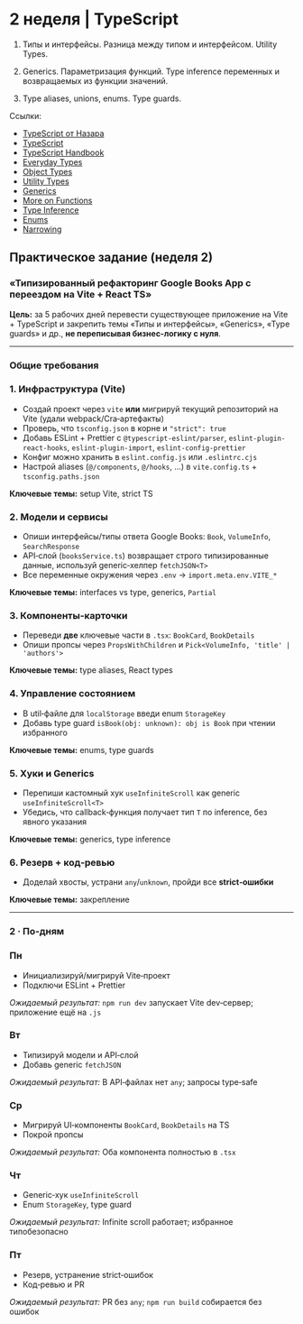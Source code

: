 # 2 неделя | TypeScript

1. Типы и интерфейсы. Разница между типом и интерфейсом. Utility Types.

2. Generics. Параметризация функций. Type inference переменных и возвращаемых из функции значений.

3. Type aliases, unions, enums. Type guards.

Ссылки:

- [TypeScript от Назара](https://disk.yandex.ru/i/6iOip3fz0itdgA)
- [TypeScript](https://www.typescriptlang.org/)
- [TypeScript Handbook](https://www.typescriptlang.org/docs/handbook/intro.html)
- [Everyday Types](https://www.typescriptlang.org/docs/handbook/2/everyday-types.html)
- [Object Types](https://www.typescriptlang.org/docs/handbook/2/objects.html)
- [Utility Types](https://www.typescriptlang.org/docs/handbook/utility-types.html)
- [Generics](https://www.typescriptlang.org/docs/handbook/2/generics.html)
- [More on Functions](https://www.typescriptlang.org/docs/handbook/2/functions.html)
- [Type Inference](https://www.typescriptlang.org/docs/handbook/type-inference.html)
- [Enums](https://www.typescriptlang.org/docs/handbook/enums.html)
- [Narrowing](https://www.typescriptlang.org/docs/handbook/2/narrowing.html)

## Практическое задание (неделя 2)

### «Типизированный рефакторинг Google Books App c переездом на Vite + React TS»

**Цель:** за 5 рабочих дней перевести существующее приложение на Vite + TypeScript и закрепить темы «Типы и интерфейсы», «Generics», «Type guards» и др., **не переписывая бизнес‑логику с нуля**.

---

### Общие требования

### 1. Инфраструктура (Vite)

- Создай проект через `vite` **или** мигрируй текущий репозиторий на Vite (удали webpack/Cra‑артефакты)
- Проверь, что `tsconfig.json` в корне и `"strict": true`
- Добавь ESLint + Prettier c `@typescript-eslint/parser`, `eslint-plugin-react-hooks`, `eslint-plugin-import`, `eslint-config-prettier`
- Конфиг можно хранить в `eslint.config.js` или `.eslintrc.cjs`
- Настрой aliases (`@/components`, `@/hooks`, …) в `vite.config.ts` + `tsconfig.paths.json`

**Ключевые темы:** setup Vite, strict TS

### 2. Модели и сервисы

- Опиши интерфейсы/типы ответа Google Books: `Book`, `VolumeInfo`, `SearchResponse`
- API‑слой (`booksService.ts`) возвращает строго типизированные данные, используй generic‑хелпер `fetchJSON<T>`
- Все переменные окружения через `.env` → `import.meta.env.VITE_*`

**Ключевые темы:** interfaces vs type, generics, `Partial`

### 3. Компоненты‑карточки

- Переведи **две** ключевые части в `.tsx`: `BookCard`, `BookDetails`
- Опиши пропсы через `PropsWithChildren` и `Pick<VolumeInfo, 'title' | 'authors'>`

**Ключевые темы:** type aliases, React types

### 4. Управление состоянием

- В util‑файле для `localStorage` введи enum `StorageKey`
- Добавь type guard `isBook(obj: unknown): obj is Book` при чтении избранного

**Ключевые темы:** enums, type guards

### 5. Хуки и Generics

- Перепиши кастомный хук `useInfiniteScroll` как generic `useInfiniteScroll<T>`
- Убедись, что callback‑функция получает тип `T` по inference, без явного указания

**Ключевые темы:** generics, type inference

### 6. Резерв + код‑ревью

- Доделай хвосты, устрани `any`/`unknown`, пройди все **strict‑ошибки**

**Ключевые темы:** закрепление

---

### 2 · По‑дням

### Пн

- Инициализируй/мигрируй Vite‑проект
- Подключи ESLint + Prettier

*Ожидаемый результат:* `npm run dev` запускает Vite dev‑сервер; приложение ещё на `.js`

### Вт

- Типизируй модели и API‑слой
- Добавь generic `fetchJSON`

*Ожидаемый результат:* В API‑файлах нет `any`; запросы type‑safe

### Ср

- Мигрируй UI‑компоненты `BookCard`, `BookDetails` на TS
- Покрой пропсы

*Ожидаемый результат:* Оба компонента полностью в `.tsx`

### Чт

- Generic‑хук `useInfiniteScroll`
- Enum `StorageKey`, type guard

*Ожидаемый результат:* Infinite scroll работает; избранное типобезопасно

### Пт

- Резерв, устранение strict‑ошибок
- Код‑ревью и PR

*Ожидаемый результат:* PR без `any`; `npm run build` собирается без ошибок
